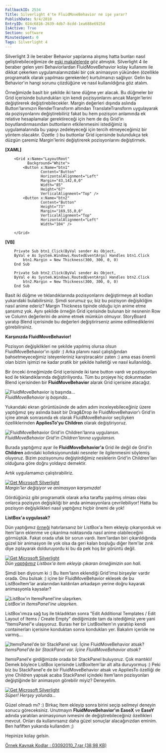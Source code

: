 ```yaml
---
FallbackID: 2534
Title: Silverlight 4'te FluidMoveBehavior ne işe yarar?
PublishDate: 9/4/2010
EntryID: 024c6816-2639-4db7-8cdd-1ea688e6925d
IsActive: True
Section: software
MinutesSpent: 0
Tags: Silverlight 4
---
```

Silverlight 3 ile beraber Behavior yapılarına alışmış hatta bunları
nasıl geliştirebileceğimize de [eski
makalelerde](http://daron.yondem.com/tr/post/f46c0a0d-7572-4f65-ba14-4869b913933d)
göz atmıştık. Silverlight 4 ile beraber gelen yeni Behaviorlardan
FluidMoveBehavior kolay kullanımı ile dikkat çekerken
uygulamalarınızdaki bir çok animasyon yükünden (özellikle programatik
olarak yapılması gerekenler) kurtulmanızı sağlıyor. Gelin bu Behavior'ın
hangi sorunu çözdüğüne ve nasıl kullanıldığına göz atalım.

Örneğimizde basit bir şekilde iki tane düğme yer alacak. Bu düğmeler bir
Grid içerisinde bulundukları için kendi pozisyonlarını ancak
Margin'lerini değiştirerek değiştirebilecekler. Margin değerleri dışında
aslında Button'larımızın RenderTransform altından TranslateTransform
uygulayarak da pozisyonlarını değiştirebiliriz fakat bu hem pozisyon
anlamında ek relative hesaplamalar gerektireceği için hem de dış Grid'in
boyutlandırmasından buttonların etkilenmesini istediğimiz iş
uygulamalarında bu yapıyı zedeleyeceği için tercih etmeyeceğimiz bir
yöntem olacaktır. Özetle :) bu buttonlar Grid içerisinde bulundukça tek
düzgün çaremiz Margin'lerini değiştirerek pozisyonlarını değiştirmek.

**[XAML]**

``` {style="font-family: consolas"}
    <Grid x:Name="LayoutRoot"
          Background="White">
        <Button x:Name="btn1"
                Content="Button"
                HorizontalAlignment="Left"
                Margin="43,142,0,0"
                Width="85"
                Height="67"
                VerticalAlignment="Top" />
        <Button x:Name="btn2"
                Content="Button"
                Height="73"
                Margin="169,55,0,0"
                VerticalAlignment="Top"
                HorizontalAlignment="Left"
                Width="104" />
 
    </Grid>
```

**[VB]**

``` {style="font-family: consolas"}
    Private Sub btn1_Click(ByVal sender As Object, 
    ByVal e As System.Windows.RoutedEventArgs) Handles btn1.Click
        btn1.Margin = New Thickness(300, 300, 0, 0)
    End Sub
 
    Private Sub btn2_Click(ByVal sender As Object, 
    ByVal e As System.Windows.RoutedEventArgs) Handles btn2.Click
        btn2.Margin = New Thickness(300, 300, 0, 0)
    End Sub
```

Basit iki düğme ve tıklandıklarında pozisyonlarını değiştirmeye ait
kodları yukarıdaki bulabilirsiniz. Şimdi sorumuz şu; biz bu pozisyon
değişikliğim nasıl anime ederiz? Margin Thickness tipinde olduğu için
anime etme şansımız yok. Aynı şekilde örneğin Grid içerisinde bulunan
bir nesnenin Row ve Column değerlerini de anime etmek mümkün olmuyor.
StoryBoard yaratıp Blend içerisinde bu değerleri değiştirirseniz anime
edilmediklerini görebilirsiniz.

**Karşınızda FluidMoveBehavior!**

Pozisyon değişiklikleri ne şekilde yapılmış olursa olsun
FluidMoveBehavior'ın işidir :) Arka planını nasıl çalıştığından
bahsetmeyeceğimiz isteyenleriniz karıştıracaktır zaten :) ama esas
önemli olan bizim işimizi ne kadar pratik bir şekilde halletiği ve nasıl
kullanıldığı.

Bir önceki örneğimizde Grid içerisinde iki tane button vardı ve
pozisyonları kod ile tıklandıklarında değiştiriliyordu. Tüm bu projeye
hiç dokunmadan Blend içerisinden bir **FluidMoveBehavior** alarak Grid
içerisine atacağız.

![FluidMoveBehavior iş
başında...](http://cdn.daron.yondem.com/assets/2534/03092010_1.png)\
*FluidMoveBehavior iş başında...*

Yukarıdaki ekran görüntüsünde de adım adım inceleyebileceğiniz üzere
yaptığımız şey aslında basit bir Drag&Drop ile FluidMoveBehavior'ı
Grid'in içine atmak sonrasında ek olarak FluidMoveBehavior seçiliyken
özelliklerinden **AppliesTo'yu** **Children** olarak değiştiriyoruz.

![FluidMoveBehavior Grid'in Children'larına
uygulansın.](http://cdn.daron.yondem.com/assets/2534/03092010_2.png)\
*FluidMoveBehavior Grid'in Children'larına uygulansın.*

Burada yaptığımız ayar ile **FluidMoveBehavior'a** Grid ile değil de
Grid'in **Children** adındaki kolleksiyonundaki nesneler ile
ilgilenmesini söylemiş oluyoruz. Bizim pozisyonunu değiştirdiğimiz
neslelerin Grid'in Children'ları olduğuna göre doğru yoldayız demektir.

Artık uygulamamızı çalıştırabiliriz.

[![Get Microsoft
Silverlight](http://go.microsoft.com/fwlink/?LinkId=161376)](http://go.microsoft.com/fwlink/?LinkID=149156&v=4.0.50401.0)\
*Margin'ler değişiyor ve animasyon karşımızda!*

Gördüğünüz gibi programatik olarak arka tarafta yapılmış olması olası
onlarca pozisyon değişikliği bir anda animasyonlara çevrilebiliyor!
Hatta bu pozisyon değişiklikleri nasıl yaptığınız hiçbir önemi de yok!

**ListBox'a uygulasak?**

Dün yaptığımız
[örneği](http://daron.yondem.com/tr/post/9954fdcd-b67a-42a7-b82b-9ab7b86b7e1b)
hatırlarsanız bir ListBox'a Item ekleyip çıkarıyorduk ve Item'ların
eklenme ve çıkarılma noktasında nasıl anime olabileceğini görmüştük.
Fakat orada ufak bir sorun vardı. Item'lardan biri çıkarıldığında güzel
bir animasyon ile yok olsa da geri kalan boşluğu diğer Item'lar zınk
diye zıplayarak dolduruyordu ki bu da pek hoş bir görüntü değil.

[![Get Microsoft
Silverlight](http://go.microsoft.com/fwlink/?LinkId=161376)](http://go.microsoft.com/fwlink/?LinkID=149156&v=4.0.50401.0)\
*Dün
[yaptığımız](http://daron.yondem.com/tr/post/9954fdcd-b67a-42a7-b82b-9ab7b86b7e1b)
Listbox'a item ekleyip çıkaran örneğimizin son hali.*

Şimdi ben diyorum ki :) Bu Item'ların eklendiği Grid'imsi birşeyler
vardır orada. Onu bulsak :) içine bir FluidMoveBehavior eklesek de bu
ListBoxItem'lar aralarından kaldırılan arkadaşın yerine doğru kayarak
animasyonla kaysalar?

![ListBox'ın ItemsPanel'ine
ulaşırken.](http://cdn.daron.yondem.com/assets/2534/03092010_4.png)\
*ListBox'ın ItemsPanel'ine ulaşırken.*

ListBox'ımıza sağ tuş ile tıkladıktan sonra "Edit Additional Templates /
Edit Layout of Items / Create Empty" dediğimizde tam da istediğimiz yere
yani "ItemsPanel"e ulaşıyoruz. Burası her bir ListBoxItem'ın yaratılıp
kendi containerları içerisine konduktan sonra kondukları yer. Bakalım
içeride ne varmış...

![ItemsPanel'de bir StackPanel var. İçine FluidMoveBehavior
atsak?](http://cdn.daron.yondem.com/assets/2534/03092010_5.png)\
*ItemsPanel'de bir StackPanel var. İçine FluidMoveBehavior atsak?*

ItemsPanel'e girdiğimizde orada bir StackPanel buluyoruz. Çok mantıklı!
Demek böylece ListBox içerisinde ListBoxItem'lar alt alta duruyormuş :)
Peki biz bu StackPanel'e de bir FluidMoveBehavior atsak ve AppliesTo
özelliği de yine Children yapsak acaba StackPanel içindeki Item'ların
pozisyonları değiştiğinde bir animasyon görebilir miyiz? Deneyelim.

[![Get Microsoft
Silverlight](http://go.microsoft.com/fwlink/?LinkId=161376)](http://go.microsoft.com/fwlink/?LinkID=149156&v=4.0.50401.0)\
*Süper! Herşey yolunda...*

Güzel olmadı mı? :) Birkaç Item ekleyip sonra birini seçip seilmeyi
deneyin sonucu göreceksiniz. Unutmayın **FluidMoveBehavior'ın**
**EaseX** ve **EaseY** adında yaratılan animasyonun ivmesini de
değiştirebileceğiniz özellikleri mevcut. Onları da kullanırsanız daha
güzel sonuçlar alacağınızdan eminim. Ben hafiften yukarıda kullandım ;)

Hepinize kolay gelsin.

[Örnek Kaynak Kodlar : 03092010\_7.rar (38,98
KB)](http://cdn.daron.yondem.com/assets/2534/03092010_7.rar)



